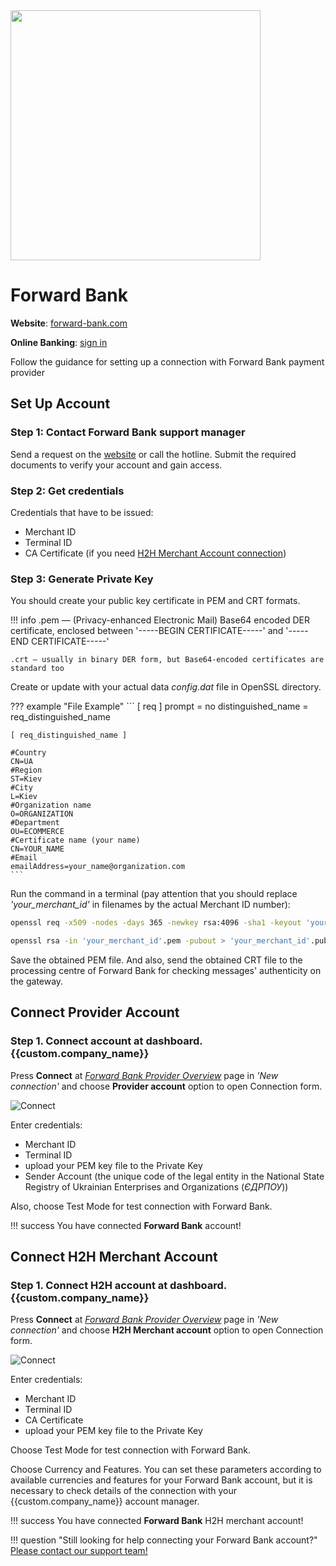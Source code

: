 <img src="https://static.openfintech.io/payment_providers/forwardbank/logo.svg?w=400" width="400px" >

# Forward Bank

**Website**: [forward-bank.com](https://www.forward-bank.com/)

**Online Banking**: [sign in](https://ifobs.forward-bank.com:7002/ifobsClient/LoginShow.action?localeName=en)

Follow the guidance for setting up a connection with Forward Bank payment provider

## Set Up Account

### Step 1: Contact Forward Bank support manager

Send a request on the [website](https://www.forward-bank.com/faq/ask/) or call the hotline. Submit the required documents to verify your account and gain access.

### Step 2: Get credentials

Credentials that have to be issued:

* Merchant ID
* Terminal ID
* CA Certificate (if you need [H2H Merchant Account connection](#connect-h2h-merchant-account))

### Step 3: Generate Private Key

You should create your public key certificate in PEM and CRT formats.

!!! info
    .pem — (Privacy-enhanced Electronic Mail) Base64 encoded DER certificate, enclosed between '-----BEGIN CERTIFICATE-----' and '-----END CERTIFICATE-----'

    .crt — usually in binary DER form, but Base64-encoded certificates are standard too

Create or update with your actual data *config.dat* file in OpenSSL directory.

??? example "File Example"
    ```
    [ req ]
    prompt	= no
    distinguished_name	= req_distinguished_name

    [ req_distinguished_name ]

    #Country
    CN=UA
    #Region
    ST=Kiev
    #City
    L=Kiev
    #Organization name
    O=ORGANIZATION
    #Department
    OU=ECOMMERCE
    #Certificate name (your name)
    CN=YOUR_NAME
    #Email
    emailAddress=your_name@organization.com
    ```

Run the command in a terminal (pay attention that you should replace *'your_merchant_id'* in filenames by the actual Merchant ID number):

```bash
openssl req -x509 -nodes -days 365 -newkey rsa:4096 -sha1 -keyout 'your_merchant_id'.pem -config config.dat -out xs_'your_merchant_id'_cert.crt

openssl rsa -in 'your_merchant_id'.pem -pubout > 'your_merchant_id'.pub
```

Save the obtained PEM file. And also, send the obtained CRT file to the processing centre of Forward Bank for checking messages' authenticity on the gateway.

## Connect Provider Account

### Step 1. Connect account at dashboard.{{custom.company_name}}

Press **Connect** at [*Forward Bank Provider Overview*]({{custom.dashboard_base_url}}connect-directory/payment-providers/forwardbank/general) page in *'New connection'* and choose **Provider account** option to open Connection form.

![Connect](images/provider-account.png)

Enter credentials:

* Merchant ID
* Terminal ID
* upload your PEM key file to the Private Key
* Sender Account (the unique code of the legal entity in the National State Registry of Ukrainian Enterprises and Organizations (*ЄДРПОУ*))

Also, choose Test Mode for test connection with Forward Bank.

!!! success
    You have connected **Forward Bank** account!

## Connect H2H Merchant Account

### Step 1. Connect H2H account at dashboard.{{custom.company_name}}

Press **Connect** at [*Forward Bank Provider Overview*]({{custom.dashboard_base_url}}connect-directory/payment-providers/forwardbank/general) page in *'New connection'* and choose **H2H Merchant account** option to open Connection form.

![Connect](images/h2h-merchant-account.png)

Enter credentials:

* Merchant ID
* Terminal ID
* CA Certificate
* upload your PEM key file to the Private Key

Choose Test Mode for test connection with Forward Bank.

Choose Currency and Features. You can set these parameters according to available currencies and features for your Forward Bank account, but it is necessary to check details of the connection with your {{custom.company_name}} account manager.

!!! success
    You have connected **Forward Bank** H2H merchant account!

!!! question "Still looking for help connecting your Forward Bank account?"
    [Please contact our support team!](mailto:{{custom.support_email}})
